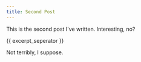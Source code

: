 ```yaml
---
title: Second Post
---
```

This is the second post I've written. Interesting, no?

{{ excerpt_seperator }}

Not terribly, I suppose.

